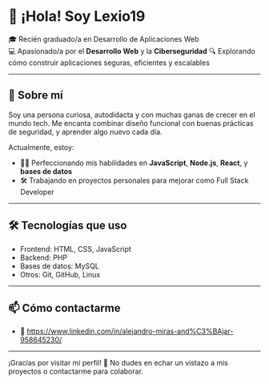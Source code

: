 # 👋 ¡Hola! Soy Lexio19

🎓 Recién graduado/a en Desarrollo de Aplicaciones Web  
💻 Apasionado/a por el **Desarrollo Web** y la **Ciberseguridad**
🔍 Explorando cómo construir aplicaciones seguras, eficientes y escalables  

---

## 🚀 Sobre mí

Soy una persona curiosa, autodidacta y con muchas ganas de crecer en el mundo tech. Me encanta combinar diseño funcional con buenas prácticas de seguridad, y aprender algo nuevo cada día.

Actualmente, estoy:

- 👨‍💻 Perfeccionando mis habilidades en **JavaScript**, **Node.js**, **React**, y **bases de datos**
- 🛠️ Trabajando en proyectos personales para mejorar como Full Stack Developer

---

## 🛠️ Tecnologías que uso

- Frontend: HTML, CSS, JavaScript
- Backend: PHP
- Bases de datos: MySQL  
- Otros: Git, GitHub, Linux

---


## 📫 Cómo contactarme

- 💼 https://www.linkedin.com/in/alejandro-miras-and%C3%BAjar-958645230/ 

---

¡Gracias por visitar mi perfil! 🚀 No dudes en echar un vistazo a mis proyectos o contactarme para colaborar.



